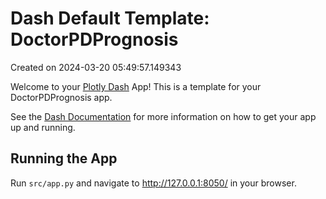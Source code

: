 # Dash Default Template: DoctorPDPrognosis

Created on 2024-03-20 05:49:57.149343

Welcome to your [Plotly Dash](https://plotly.com/dash/) App! This is a template for your DoctorPDPrognosis app.

See the [Dash Documentation](https://dash.plotly.com/introduction) for more information on how to get your app up and running.

## Running the App

Run `src/app.py` and navigate to http://127.0.0.1:8050/ in your browser.